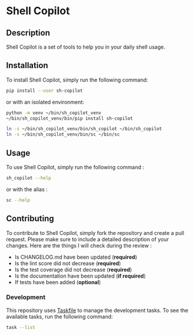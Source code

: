 # Shell Copilot

## Description

Shell Copilot is a set of tools to help you in your daily shell usage.

## Installation

To install Shell Copilot, simply run the following command:

```bash
pip install --user sh-copilot
```

or with an isolated environment:

```bash
python -m venv ~/bin/sh_copilot_venv
~/bin/sh_copilot_venv/bin/pip install sh-copilot

ln -s ~/bin/sh_copilot_venv/bin/sh_copilot ~/bin/sh_copilot
ln -s ~/bin/sh_copilot_venv/bin/sc ~/bin/sc
```

## Usage

To use Shell Copilot, simply run the following command :

```bash
sh_copilot --help
```

or with the alias :

```bash
sc --help
```

## Contributing

To contribute to Shell Copilot, simply fork the repository and create a pull request. Please make sure to include a detailed description of your changes. Here are the things I will check during the review :

- Is CHANGELOG.md have been updated (**required**)
- Is the lint score did not decrease (**required**)
- Is the test coverage did not decrease (**required**)
- Is the documentation have been updated (**if required**)
- If tests have been added (**optional**)

### Development

This repository uses [Taskfile](https://taskfile.dev) to manage the development tasks. To see the available tasks, run the following command:

```bash
task --list
```